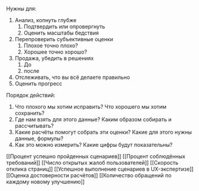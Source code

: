 Нужны для:

1. Анализ, копнуть глубже
	1. Подтвердить или опровергнуть
	2. Оценить масштабы бедствия
2. Перепроверить субъективные оценки
	1. Плохое точно плохо?
	2. Хорошее точно хорошо?
3. Продажа, убедить в решениях
	1. До
	2. после
4. Отслеживать, что вы всё делаете правильно
5. Оценить прогресс

Порядок действий:

1. Что плохого мы хотим исправить? Что хорошего мы хотим сохранить?
2. Где нам взять для этого данные? Каким образом собирать и рассчитывать?
3. Какие расчёты помогут собрать эти оценки? Какие для этого нужны данные, формулы?
4. Как это можно измерить? Какие цифры будут показательны?

[[Процент успешно пройденных сценариев]]
[[Процент соблюдённых требований]]
[[Число открытых жалоб пользователей]]
[[Скорость отклика страниц]]
[[Успешное выполнение сценариев в UX-экспертизе]]
[[Оценка достоверности расчётов]]
[[Количество обращений по каждому новому улучшению]] 
